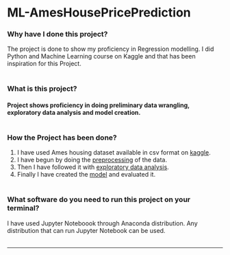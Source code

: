 # ML-AmesHousePricePrediction
### Why have I done this project?
The project is done to show my proficiency in Regression modelling. I did Python and Machine Learning course on Kaggle and that has been inspiration for this Project.<br> </br>
### What is this project?
#### Project shows proficiency in doing preliminary data wrangling, exploratory data analysis and model creation. <br></br>
### How the Project has been done?  
1. I have used Ames housing dataset available in csv format on [kaggle](https://www.kaggle.com/c/ames-housing-data/data). 
2. I have begun by doing the [preprocessing](Preprocessing.ipynb) of the data.
3. Then I have followed it with [exploratory data analysis](Exploratory_Data_Analysis.ipynb).
4. Finally I have created the [model](Modelling&Evaluation.ipynb) and evaluated it. <br></br>
### What software do you need to run this project on your terminal?
I have used Jupyter Noteboook through Anaconda distribution. Any distribution that can run Jupyter Notebook can be used.<br></br>

----

